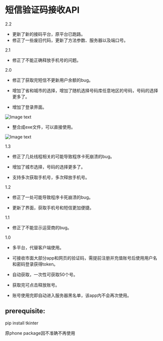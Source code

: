 # 短信验证码接收API

2.2

* 更新了新的接码平台，原平台已跑路。
* 修正了一些废旧代码，更新了方法参数、服务器以及端口号。


2.1

* 修正了不能正确释放手机号的问题。


2.0

* 修正了获取完短信不更新用户余额的bug。

* 增加了省和城市的选择，增加了随机选择号码库任意地区的号码，号码的选择更多了。

* 增加了登录界面。

![Image text](https://github.com/Tiangewang0524/sms_verification_code_API/raw/master/dataset/capture1.JPG)

* 整合成exe文件，可以直接使用。

![Image text](https://github.com/Tiangewang0524/sms_verification_code_API/raw/master/dataset/capture2.JPG)


1.3

* 修正了几处线程相关的可能导致程序卡死崩溃的bug。

* 增加了城市选择，号码的选择更多了。

* 支持多次获取手机号，多次释放手机号。

1.2

* 修正了一处可能导致程序卡死崩溃的bug。


* 更新了界面，获取手机号和短信更加便捷。

1.1

* 修正了不能显示运营商的bug。


1.0

* 多平台，代替客户端使用。


* 可接收市面大部分app和网页的验证码，需提前注册并充值账号后使用用户名和密码登录获得token。


* 自动获取，一次性可获取50个号。


* 获取完可点击释放账号。


* 账号使用完即自动进入服务器黑名单，该app内不会再次使用。



 
## prerequisite:

pip install tkinter

原phone package因不准确不再使用
 
